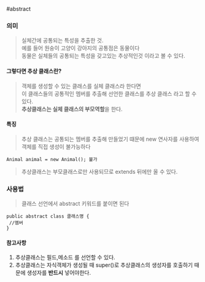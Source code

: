 #abstract
### 의미
> 실체간에 공통되는 특성을 추출한 것.  
> 예를 들어 원숭이 고양이 강아지의 공통점은 동물이다  
> 동물은 실체들의 공통되는 특성을 갖고있는 추상적인것 이라고 볼 수 있다.

#### 그렇다면 추상 클래스란?
> 객체를 생성할 수 있는 클래스를 실체 클래스라 한다면  
> 이 클래스들의 공통적인 멤버를 추출해 선언한 클래스를 추상 클래스 라고 할 수 있다.  
> **추상클래스는 실체 클래스의 부모역할**을 한다.  

#### 특징
> 추상 클래스는 공통되는 멤버를 추출해 만들었기 떄문에 new  연사자를 사용하여  
> 객체를 직접 생성이 불가능하다

```
Animal animal = new Animal(); 불가
```
> 추상클래스는 부모클래스로만 사용되므로 extends 뒤에만 올 수 있다.

### 사용법
> 클래스 선언에서 abstract 키워드를 붙이면 된다  
```
public abstract class 클래스명 {
 //멤버
}
```

#### 참고사항
1. 추상클래스는 필드,메소드 를 선언할 수 있다.
2. 추상클래스는 자식객체가 생성될 때 super()로 추상클래스의 생성자를 호출하기 때문에 생성자를 **반드시** 넣어야한다.